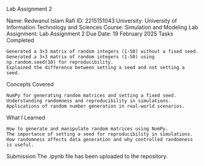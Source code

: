 Lab Assignment 2

Name: Redwanul Islam Rafi
ID: 2215151043
University: University of Information Technology and Sciences
Course: Simulation and Modeling Lab
Assignment: Lab Assignment 2
Due Date: 19 February 2025
Tasks Completed

    Generated a 3×3 matrix of random integers (1-50) without a fixed seed.
    Generated a 3×3 matrix of random integers (1-50) using np.random.seed(10) for reproducibility.
    Explained the difference between setting a seed and not setting a seed.

Concepts Covered

    NumPy for generating random matrices and setting a fixed seed.
    Understanding randomness and reproducibility in simulations.
    Applications of random number generation in real-world scenarios.

What I Learned

    How to generate and manipulate random matrices using NumPy.
    The importance of setting a seed for reproducibility in simulations.
    How randomness affects data generation and why controlled randomness is useful.

Submission
The .ipynb file has been uploaded to the repository.
